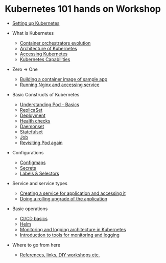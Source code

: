 # Kubernetes 101 hands on Workshop

- [Setting up Kubernetes](./content/setup.md)

- What is Kubernetes 
  - [Container orchestrators evolution](./content/container_orchestration.md)
  - [Architecture of Kubernetes](./content/architecture.md)
  - [Accessing Kubernetes](./content/api_kubectl.md)
  - [Kubernetes Capabilities](./content/kubeernetes.md)

- Zero -> One
  - [Building a container image of sample app](./content/app_container.md)
  - [Running Nginx and accessing service](./content/first_run.md)

- Basic Constructs of Kubernetes
  - [Understanding Pod - Basics](./content/first_pod.md)
  - [ReplicaSet](./content/replicaset.md)
  - [Deployment](./content/deployment.md)
  - [Health checks](./content/health_checks.md)
  - [Daemonset](./content/daemonset.md)
  - [Statefulset](./content/statefulset.md)
  - [Job](./content/job.md)
  - [Revisiting Pod again](./content/pod_again.md)

- Configurations
  - [Configmaps](./content/configmaps.md)
  - [Secrets](./content/secrets.md)
  - [Labels & Selectors](./content/labels_selectors.md)

- Service and service types
  - [Creating a service for application and accessing it](./content/services.md)
  - [Doing a rolling upgrade of the application](./content/rolling_upgrade.md)

- Basic operations
  - [CI/CD basics](./content/ci_cd.md)
  - [Helm](./content/helm.md)
  - [Monitoring and logging architecture in Kubernetes](./content/monitoring_logging.md)
  - [Introduction to tools for monitoring and logging](./content/monitoring_tools.md)

- Where to go from here
  - [References, links, DIY workshops etc.](./content/references.md)